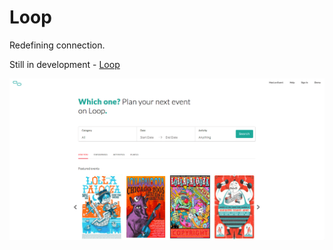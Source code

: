 # Loop

Redefining connection.

Still in development - [Loop][live]

[live]: http://www.timekeeper.raymondlee.io/

![Loop main](./app/assets/images/main.png)
